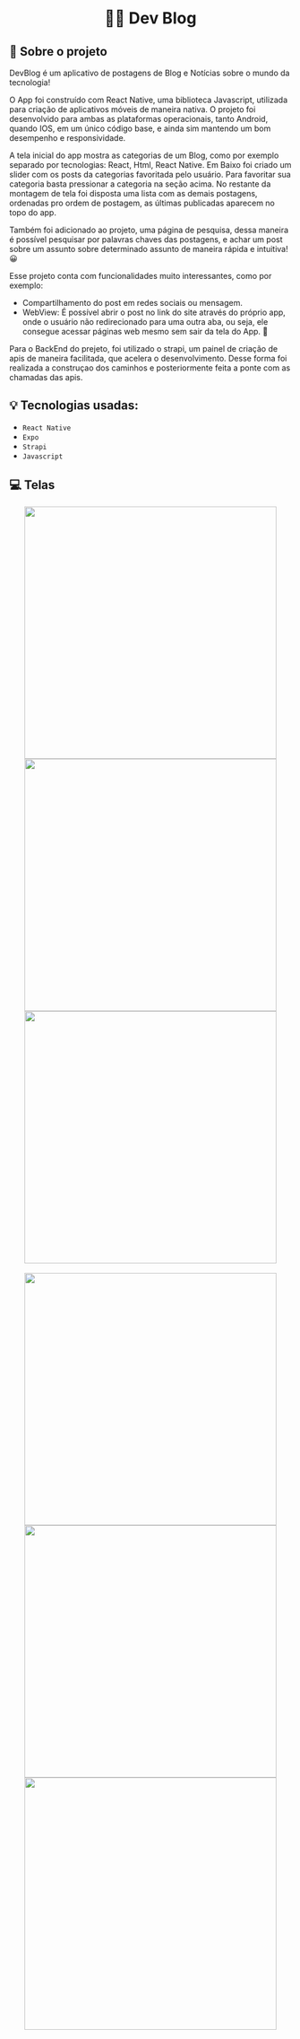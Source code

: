 <h1 align="center">
  📰📱 Dev Blog
</h1>

## :rocket: Sobre o projeto

DevBlog é um aplicativo de postagens de Blog e Notícias sobre o mundo da tecnologia!

O App foi construído com React Native, uma biblioteca Javascript, utilizada para criação de aplicativos móveis de maneira nativa. O projeto foi desenvolvido para ambas as plataformas operacionais, tanto Android, quando IOS, em um único código base, e ainda sim mantendo um bom desempenho e responsividade.

A tela inicial do app mostra as categorias de um Blog, como por exemplo separado por tecnologias: React, Html, React Native. Em Baixo foi criado um slider com os posts da categorias favoritada pelo usuário. Para favoritar sua categoria basta pressionar a categoria na seção acima. No restante da montagem de tela foi disposta uma lista com as demais postagens, ordenadas pro ordem de postagem, as últimas publicadas aparecem no topo do app.

Também foi adicionado ao projeto, uma página de pesquisa, dessa maneira é possível pesquisar por palavras chaves das postagens, e achar um post sobre um assunto sobre determinado assunto de maneira rápida e intuitiva! 😀

Esse projeto conta com funcionalidades muito interessantes, como por exemplo:

- Compartilhamento do post em redes sociais ou mensagem.
- WebView: É possível abrir o post no link do site através do próprio app, onde o usuário não redirecionado para uma outra aba, ou seja, ele consegue acessar páginas web mesmo sem sair da tela do App. 📱

Para o BackEnd do prejeto, foi utilizado o strapi, um painel de criação de apis de maneira facilitada, que acelera o desenvolvimento. Desse forma foi realizada a construçao dos caminhos e posteriormente feita a ponte com as chamadas das apis.

## :bulb: Tecnologias usadas:

- `React Native`
- `Expo`
- `Strapi`
- `Javascript`

## :computer: Telas

<div align='center' style="justify-content: center; align-items: center;">

<img src='https://user-images.githubusercontent.com/87530595/174454387-2b11d7cb-252f-4572-bfdd-59b69dc5cd59.jpg' height='450' />

<img src='https://user-images.githubusercontent.com/87530595/174454383-186aa0bc-61db-4a0b-8daf-bebecb35511a.jpg' height='450' />

<img src='https://user-images.githubusercontent.com/87530595/174454382-cd639066-9008-4ed1-a5c6-95ec043fa221.jpg' height='450' />

<br>
<br>

<img src='https://user-images.githubusercontent.com/87530595/174454380-bbe1c15e-e405-48e2-9325-99dda94d4f87.jpg' height='450' />

<img src='https://user-images.githubusercontent.com/87530595/174454385-cdad7684-f559-4528-a4e4-26b6805c83a8.jpg' height='450' />

<img src='https://user-images.githubusercontent.com/87530595/174454518-4a33c00c-56e6-41b4-b552-cab0cd3df262.jpg' height='450' />

</div>
